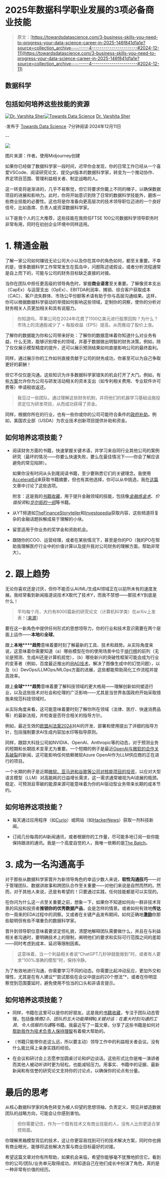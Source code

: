 # 2025年数据科学职业发展的3项必备商业技能

> 原文：[https://towardsdatascience.com/3-business-skills-you-need-to-progress-your-data-science-career-in-2025-146f841d1a1e?source=collection_archive---------4-----------------------#2024-12-11](https://towardsdatascience.com/3-business-skills-you-need-to-progress-your-data-science-career-in-2025-146f841d1a1e?source=collection_archive---------4-----------------------#2024-12-11)

## 数据科学

## 包括如何培养这些技能的资源

[](https://varshitasher.medium.com/?source=post_page---byline--146f841d1a1e--------------------------------)[![Dr. Varshita Sher](../Images/a3f2e9bf1dc1d8cbe018e54f9341f608.png)](https://varshitasher.medium.com/?source=post_page---byline--146f841d1a1e--------------------------------)[](https://towardsdatascience.com/?source=post_page---byline--146f841d1a1e--------------------------------)[![Towards Data Science](../Images/a6ff2676ffcc0c7aad8aaf1d79379785.png)](https://towardsdatascience.com/?source=post_page---byline--146f841d1a1e--------------------------------) [Dr. Varshita Sher](https://varshitasher.medium.com/?source=post_page---byline--146f841d1a1e--------------------------------)

·发布于 [Towards Data Science](https://towardsdatascience.com/?source=post_page---byline--146f841d1a1e--------------------------------) ·7分钟阅读·2024年12月11日

--

![](../Images/262d1275f2deafb6917bca5ec2428ba6.png)

图片来源：作者。使用Midjourney创建

如果你已经做了数据科学家一段时间，迟早你会发现，你的日常工作已经从一个喜爱VSCode、阅读研究论文、提交git版本的数据科学家，转变为一个推动协作、界定项目范围、管理利益相关者、制定战略的人。

这一转变将是渐进的，几乎不易察觉，但它将要求你戴上不同的帽子，以确保数据项目的进展和影响力。此时，你将开始意识到除了日常的数据科学技能外，磨炼一些商业技能的必要性。这也将是你准备向更高层次的技术领导职位迈进的一个良好信号，比如首席、负责人或资深数据科学家。

以下是我个人的三大推荐，这些技能在我担任FTSE 100公司数据科学领导职务时非常有用，同时在初创企业环境中同样适用。

# 1\. 精通金融

了解一家公司如何赚钱无论公司大小以及你在其中的角色如何，都至关重要。不幸的是，很多数据科学工作常常发生在孤岛中，问题陈述或假设，或者分析流程通常是自上而下的，可能与公司的财务目标缺乏直接的对接。

当你在团队中担任更高级的领导角色时，掌握**商业语言**至关重要。了解像资本支出（CapEx）与运营支出（OpEx）、EBITDA利润率、摊销、综合客户获取成本（CAC）、客户流失群体、市场公平份额等术语有助于你与高层沟通结果。这样，你可以根据数据科学驱动的举措如何影响这些领域，定制你的洞察，使你的分析对财务相关人员更加相关和具有说服力。

> 你知道吗，苹果公司在2024年花费了1100亿美元进行股票回购？为什么？市场上的流通股减少了 = 每股收益（EPS）提高，从而推动了股价上涨。

了解你的数据能为你和公司带来好处：了解你的数据意味着你知道什么对业务有益，什么无效，能够识别增长的领域，并基于数据做出明智的财务决策。例如，除了仅仅展示模型精度的提升，还可以展示预测结果如何直接影响公司的最终盈利。

同样，通过展示你的工作如何直接贡献于公司的财务成功，你甚至可以为自己争取更好的薪酬！

但它不仅仅是沟通。这些知识为许多数据科学家错失的机会打开了大门。例如，有些[方案](https://www.gov.uk/hmrc-internal-manuals/capital-allowances-manual/ca60000)允许你为公司与研发活动相关的资本支出（如专利相关费用、专业软件许可费等）申请税收返还。

> 我见过一些团队，通过理解这些财务机制，并将他们的机器学习基础设施投资定位为研发项目，从而成功获得了资金。

同样，根据你所在的行业，也有一些你或你的公司可能符合条件的[政府补助](https://www.nifa.usda.gov/grants/programs/agriculture-food-research-initiative)。例如，美国农业部（USDA）为农业技术创新项目提供补助和资金。

## **如何培养这项技能？**

+   阅读财务方面的书籍，快速掌握关键术语，并学习来自同行业其他公司的案例研究（最坏的情况——你要么快速失败，要么在最佳情况下——你会了解应该避免的常见陷阱）。

    如果你没有时间从头到尾阅读书籍，至少要熟悉它们的关键理念。我使用[AcceleratEd](http://tedapp.ai)来获取书籍摘要，但也有其他选择，你可以从中挑选，我在[这篇](https://medium.com/illumination/accelerated-vs-blinkist-vs-headway-best-learning-app-2024-fb1d2eb1a4f3)文章中讨论了这些选项。

    附言：这是我的[书籍收藏](https://tedapp.ai/collections/tkyjw)，用于提升金融领域的技能，包括像[*金融炼金术*](https://tedapp.ai/book/the-alchemy-of-finance-i477623674)、*价值投资*和[*华尔街的一招*](https://tedapp.ai/book/one-up-on-wall-street-i186585127)等书籍。

+   从YT频道如[TheFinanceStoryteller](https://www.youtube.com/@TheFinanceStoryteller/featured)和[Investopedia](https://www.youtube.com/@investopedia/videos)获取内容，这些频道将复杂的金融话题拆解成易于理解的小块。

+   留意适用于你业务的奖学金和资助机会。

+   跟随你的COO、运营经理，或者在某些情况下，甚至是你的PO（我的PO在帮助我理解医疗行业中的价值计算以及提升我对公司财务的理解方面，帮助非常大）。

# 2. 跟上趋势

无论你喜欢还是讨厌，但你不能否认AI/ML/生成AI领域正在以前所未有的速度发展。我经常看到新闻报道说技术X取代了技术Y，而我不禁想——那技术Y到底是什么！

> 平均每个月，大约有8000篇新的研究论文（计算机科学类）在arXiv上发表！[[来源](https://info.arxiv.org/about/reports/submission_category_by_year.html)]

要在这一新角色中提供任何形式的思想领导力，你的行业和技术意识需要在两个层面上运作——**本地**和**全球**。

跟上**本地****趋势**意味着要时刻了解最新的工具、技术和趋势。从实际角度来说，这意味着你需要知道（a）哪些模型在你的使用场景中位于[排行榜](https://huggingface.co/spaces/open-llm-leaderboard/open_llm_leaderboard)的前列（无论是预测、生成AI还是计算机视觉），（b）哪些新兴的突破性框架可能会成为行业的变革者（例如，百度最近推出的[iRAG技术](https://www.aibase.com/news/13150)，解决了图像生成中的幻觉问题），以及（c）DevOps/LLMOps/MLOps方面的进展，这些都能帮助简化工作流程并提高效率。

跟上**全球****趋势**意味着要了解科技领域的更大格局——理解创新如何塑造行业，以及这些技术对社会和伦理的广泛影响——尤其是当世界各国政府开始采取措施来规范科技领域时。

从实际角度来看，这可能意味着要时刻了解你所在领域（法律、医疗、快速消费品等）的最新法规，并检查是否符合相关的指导方针。

例如，最近生效的[欧盟AI法案2024](https://commission.europa.eu/news/ai-act-enters-force-2024-08-01_en)对AI的开发、部署和使用提出了详细的指导方针，包括强制要求AI生成内容加水印等指导原则。

同样，跟踪大科技公司如NVIDIA、OpenAI、Anthropic等的动态，对于预测业务的短期和长期技术变革尤为重要。一个短期的例子是最近[OpenAI与微软的合作关系破裂](https://www.nytimes.com/2024/10/17/technology/microsoft-openai-partnership-deal.html)的新闻，这可能影响任何依赖微软Azure OpenAI作为LLM供应商的正在进行的项目。

一个长期的例子是近期[微软、亚马逊和谷歌等公司对核能项目的投资](https://www.nytimes.com/2024/10/16/business/energy-environment/amazon-google-microsoft-nuclear-energy.html)，以应对大型语言模型（LLM）对高能耗的日益增长需求，这一需求通常被视为AI进展的瓶颈。稳定、可预测且零碳的能源来源可能意味着为你的AI驱动型业务带来长期的成本节约。

## **如何培养这项技能？**

+   每天通过应用程序（如[Curio](https://www.rionews.ai/purpose)）或网站（如[HackerNews](https://news.ycombinator.com/)）获取一剂科技新闻。

+   订阅几份每周的AI新闻通讯，或者根据你的工作量，尽可能多地订阅一些你能保持跟进的通讯。我是一个高度自觉的人，我唯一依赖的是[The Batch](https://www.deeplearning.ai/the-batch/)。

# **3.** 成为一名沟通高手

对于那些从数据科学家晋升为新领导角色的幸运少数人来说，**软性沟通技巧**——对于管理团队、数据讲故事和跨团队合作至关重要——对他们来说是自然而然的。然而，对于其他人来说，还是有希望的！只要通过实践，任何技能都是可以实现的。

在你问为什么这一点至关重要之前，想象一下，如果你不知道如何向一群非技术背景的风投和投资者**推销你的优秀数据产品**，会是怎样的情景。或者如何有效地**传达**你一周来的EDA过程中的洞察。又或者在关键产品发布期间，如何正确地**激励**你那些聪明但有些不堪重负的数据科学家。

晋升到领导职位意味着要坚定但礼貌，清楚地解释团队需要做什么，并且在与利益相关者沟通时，要明确技术上的限制，阐明他们的要求和实际可行范围之间的差距——同时考虑到成本、延迟等限制因素。

> 这意味着，当一个利益相关者说“ChatGPT几秒钟就能做到”时，或者有人要求“100%准确的模型”时，保持冷静。

为了有效地进行沟通，你需要学习不同的动态。你需要比起冲动反应，更加外交和理性，尤其是在有人建议*“尝试那些在会议中提出的20个想法”*，或者在你明显察觉到范围蔓延时，避免使用不恰当的口头和非语言提示。

## **如何培养这项技能？**

+   同样，书籍在这里可以是你的好朋友。这是我的[书籍收藏](https://tedapp.ai/collections/qjdnl)，专注于团队动态管理，包括像*情商2.0*、*团队的五大功能障碍*和*关键对话：在重大时刻沟通的工具*、*令人信服的沟通*等书籍。我最近写了一篇文章，分享了这些书籍是如何对[帮助我作为技术负责人保持理智](https://medium.com/code-like-a-girl/5-practical-leadership-quotes-that-saved-my-sanity-as-a-woman-tech-lead-99fe3f1b53de)有着极大帮助的。

+   （书籍只能带你走这么远，所以要主动）领导工作中的利益相关者会议。没有什么能比得上亲身实践的经验。

+   在会议和研讨会上志愿参加圆桌讨论和炉边谈话。这些形式比你是唯一演讲者而其他人被动听讲时更为轻松，也能减轻压力。用事实、书籍中的证据、最新新闻和有信誉的研究论文支持你的讨论点，以确保你的论点有分量。

# 最后的思考

从核心数据科学家的角色转变为被人仰望的思想领袖，负责定义、预见并塑造数据团队的战略方向，可能会让你感到害怕。

> 但你需要记住，作为一个既有技术又有商业技能的人，没有人比你更适合掌控局面。

你理解黑箱模型背后的技术，这让你更容易找到可行的技术解决方案，同时你也拥有商业眼光，能够将这些解决方案与商业目标最好的对接。

希望这篇文章对你有所帮助，如果机会来临，希望你能够毫不犹豫地抓住它。看到你的公司/团队/业务单元取得成功，并知道自己在他们成长中扮演了角色，真的是一种非常有价值的经历。
